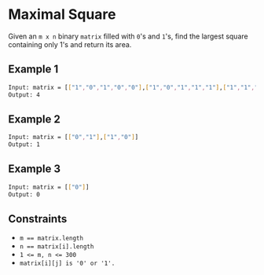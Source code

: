 # Maximal Square

Given an `m x n` binary `matrix` filled with `0`'s and `1`'s, find the largest square containing only 1's and return its area.

## Example 1

```bash
Input: matrix = [["1","0","1","0","0"],["1","0","1","1","1"],["1","1","1","1","1"],["1","0","0","1","0"]]
Output: 4
```

## Example 2

```bash
Input: matrix = [["0","1"],["1","0"]]
Output: 1
```

## Example 3

```bash
Input: matrix = [["0"]]
Output: 0
```

## Constraints

- `m == matrix.length`
- `n == matrix[i].length`
- `1 <= m, n <= 300`
- `matrix[i][j] is '0' or '1'.`
